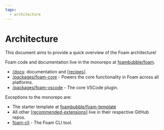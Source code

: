 ```yaml
---
tags:
  - architecture
---
```


# Architecture

This document aims to provide a quick overview of the Foam architecture!

Foam code and documentation live in the monorepo at [foambubble/foam](https://github.com/foambubble/foam/).

- [/docs](https://github.com/foambubble/foam/tree/master/docs): documentation and [[recipes]].
- [/packages/foam-core](https://github.com/foambubble/foam/tree/master/packages/foam-core) - Powers the core functionality in Foam across all platforms.
- [/packages/foam-vscode](https://github.com/foambubble/foam/tree/master/packages/foam-vscode) - The core VSCode plugin.

Exceptions to the monorepo are:

- The starter template at [foambubble/foam-template](https://github.com/foambubble/)
- All other [[recommended-extensions]] live in their respective GitHub repos.
- [foam-cli](https://github.com/foambubble/foam-cli) - The Foam CLI tool.

[//begin]: # "Autogenerated link references for markdown compatibility"
[recipes]: ../recipes/recipes.md "Recipes"
[recommended-extensions]: ../recommended-extensions.md "Recommended Extensions"
[//end]: # "Autogenerated link references"
